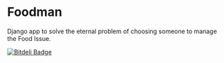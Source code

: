 Foodman
=======

Django app to solve the eternal problem of choosing someone to manage the Food Issue.

[![Bitdeli Badge](https://d2weczhvl823v0.cloudfront.net/catalanojuan/foodman/trend.png)](https://bitdeli.com/free "Bitdeli Badge")

